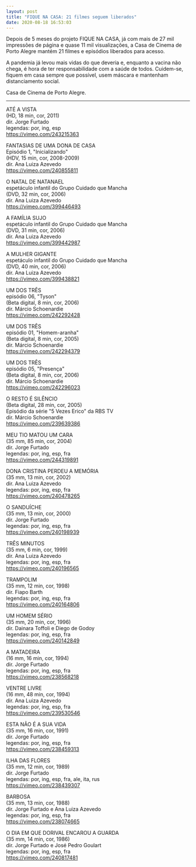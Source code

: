 ```yaml
---
layout: post
title: "FIQUE NA CASA: 21 filmes seguem liberados"
date: 2020-08-18 16:53:03
---
```

Depois de 5 meses do projeto FIQUE NA CASA, já com mais de 27 mil impressões de página e quase 11 mil visualizações, a Casa de Cinema de Porto Alegre mantém 21 filmes e episódios liberados para acesso.

A pandemia já levou mais vidas do que deveria e, enquanto a vacina não chega, é hora de ter responsabilidade com a saúde de todos. Cuidem-se, fiquem em casa sempre que possível, usem máscara e mantenham distanciamento social.

Casa de Cinema de Porto Alegre.

- - -

ATÉ A VISTA\
(HD, 18 min, cor, 2011)\
dir. Jorge Furtado\
legendas: por, ing, esp\
https://vimeo.com/243215363

FANTASIAS DE UMA DONA DE CASA\
Episódio 1, "Inicializando"\
(HDV, 15 min, cor, 2008-2009)\
dir. Ana Luiza Azevedo\
https://vimeo.com/240855811

O NATAL DE NATANAEL\
espetáculo infantil do Grupo Cuidado que Mancha\
(DVD, 32 min, cor, 2006)\
dir. Ana Luiza Azevedo\
https://vimeo.com/399446493

A FAMÍLIA SUJO\
espetáculo infantil do Grupo Cuidado que Mancha\
(DVD, 31 min, cor, 2006)\
dir. Ana Luiza Azevedo\
https://vimeo.com/399442987

A MULHER GIGANTE\
espetáculo infantil do Grupo Cuidado que Mancha\
(DVD, 40 min, cor, 2006)\
dir. Ana Luiza Azevedo\
https://vimeo.com/399438821

UM DOS TRÊS\
episódio 06, "Tyson"\
(Beta digital, 8 min, cor, 2006)\
dir. Márcio Schoenardie\
https://vimeo.com/242292428

UM DOS TRÊS\
episódio 01, "Homem-aranha"\
(Beta digital, 8 min, cor, 2005)\
dir. Márcio Schoenardie\
https://vimeo.com/242294379

UM DOS TRÊS\
episódio 05, "Presença"\
(Beta digital, 8 min, cor, 2006)\
dir. Márcio Schoenardie\
https://vimeo.com/242296023

O RESTO É SILÊNCIO\
(Beta digital, 28 min, cor, 2005)\
Episódio da série "5 Vezes Erico" da RBS TV\
dir. Márcio Schoenardie\
https://vimeo.com/239639386

MEU TIO MATOU UM CARA\
(35 mm, 85 min, cor, 2004)\
dir. Jorge Furtado\
legendas: por, ing, esp, fra\
https://vimeo.com/244319891

DONA CRISTINA PERDEU A MEMÓRIA\
(35 mm, 13 min, cor, 2002)\
dir. Ana Luiza Azevedo\
legendas: por, ing, esp, fra\
https://vimeo.com/240478265

O SANDUÍCHE\
(35 mm, 13 min, cor, 2000)\
dir. Jorge Furtado\
legendas: por, ing, esp, fra\
https://vimeo.com/240198939

TRÊS MINUTOS\
(35 mm, 6 min, cor, 1999)\
dir. Ana Luiza Azevedo\
legendas: por, ing, esp, fra\
https://vimeo.com/240196565

TRAMPOLIM\
(35 mm, 12 min, cor, 1998)\
dir. Fiapo Barth\
legendas: por, ing, esp, fra\
https://vimeo.com/240164806

UM HOMEM SÉRIO\
(35 mm, 20 min, cor, 1996)\
dir. Dainara Toffoli e Diego de Godoy\
legendas: por, ing, esp, fra\
https://vimeo.com/240142849

A MATADEIRA\
(16 mm, 16 min, cor, 1994)\
dir. Jorge Furtado\
legendas: por, ing, esp, fra\
https://vimeo.com/238568218

VENTRE LIVRE\
(16 mm, 48 min, cor, 1994)\
dir. Ana Luiza Azevedo\
legendas: por, ing, esp, fra\
https://vimeo.com/239530546

ESTA NÃO É A SUA VIDA\
(35 mm, 16 min, cor, 1991)\
dir. Jorge Furtado\
legendas: por, ing, esp, fra\
https://vimeo.com/238459313

ILHA DAS FLORES\
(35 mm, 12 min, cor, 1989)\
dir. Jorge Furtado\
legendas: por, ing, esp, fra, ale, ita, rus\
https://vimeo.com/238439307

BARBOSA\
(35 mm, 13 min, cor, 1988)\
dir. Jorge Furtado e Ana Luiza Azevedo\
legendas: por, ing, esp, fra\
https://vimeo.com/238074665

O DIA EM QUE DORIVAL ENCAROU A GUARDA\
(35 mm, 14 min, cor, 1986)\
dir. Jorge Furtado e José Pedro Goulart\
legendas: por, ing, esp, fra\
https://vimeo.com/240817481